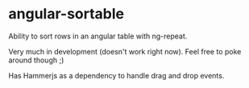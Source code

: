 angular-sortable
================

Ability to sort rows in an angular table with ng-repeat. 

Very much in development (doesn't work right now). Feel free to poke around though ;)

Has Hammerjs as a dependency to handle drag and drop events.
